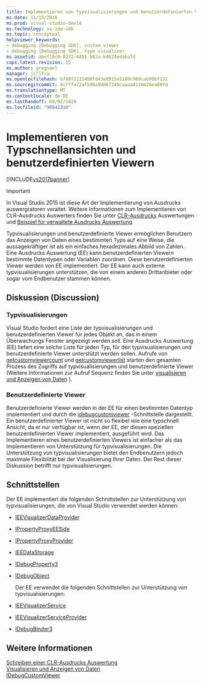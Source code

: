 ```yaml
---
title: Implementieren von typvisualisierungen und benutzerdefinierten Viewern | Microsoft-Dokumentation
ms.date: 11/15/2016
ms.prod: visual-studio-dev14
ms.technology: vs-ide-sdk
ms.topic: conceptual
helpviewer_keywords:
- debugging [Debugging SDK], custom viewer
- debugging [Debugging SDK], type visualizer
ms.assetid: abef18c0-8272-4451-b82a-b4624edaba7d
caps.latest.revision: 15
ms.author: gregvanl
manager: jillfra
ms.openlocfilehash: b780f2115400fd43e8915a5109c960cab99bf131
ms.sourcegitcommit: 6cfffa72af599a9d667249caaaa411bb28ea69fd
ms.translationtype: MT
ms.contentlocale: de-DE
ms.lasthandoff: 09/02/2020
ms.locfileid: "90841310"
---
```

# <a name="implementing-type-visualizers-and-custom-viewers"></a>Implementieren von Typschnellansichten und benutzerdefinierten Viewern
[!INCLUDE[vs2017banner](../../includes/vs2017banner.md)]

> [!IMPORTANT]
> In Visual Studio 2015 ist diese Art der Implementierung von Ausdrucks auswergratoren veraltet. Weitere Informationen zum Implementieren von CLR-Ausdrucks Auswerters finden Sie unter [CLR-Ausdrucks](https://github.com/Microsoft/ConcordExtensibilitySamples/wiki/CLR-Expression-Evaluators) Auswertungen und [Beispiel für verwaltete Ausdrucks Auswertung](https://github.com/Microsoft/ConcordExtensibilitySamples/wiki/Managed-Expression-Evaluator-Sample).  
  
 Typvisualisierungen und benutzerdefinierte Viewer ermöglichen Benutzern das Anzeigen von Daten eines bestimmten Typs auf eine Weise, die aussagekräftiger ist als ein einfaches hexadezimales Abbild von Zahlen. Eine Ausdrucks Auswertung (EE) kann benutzerdefinierten Viewern bestimmte Datentypen oder Variablen zuordnen. Diese benutzerdefinierten Viewer werden von EE implementiert. Der EE kann auch externe typvisualisierungen unterstützen, die von einem anderen Drittanbieter oder sogar vom Endbenutzer stammen können.  
  
## <a name="discussion"></a>Diskussion (Discussion)  
  
### <a name="type-visualizers"></a>Typvisualisierungen  
 Visual Studio fordert eine Liste der typvisualisierungen und benutzerdefinierten Viewer für jedes Objekt an, das in einem Überwachungs Fenster angezeigt werden soll. Eine Ausdrucks Auswertung (EE) liefert eine solche Liste für jeden Typ, für den typvisualisierungen und benutzerdefinierte Viewer unterstützt werden sollen. Aufrufe von [getcustomviewercount](../../extensibility/debugger/reference/idebugproperty3-getcustomviewercount.md) und [getcustomviewerlist](../../extensibility/debugger/reference/idebugproperty3-getcustomviewerlist.md) starten den gesamten Prozess des Zugriffs auf typvisualisierungen und benutzerdefinierte Viewer (Weitere Informationen zur Aufruf Sequenz finden Sie unter [visualisieren und Anzeigen von Daten](../../extensibility/debugger/visualizing-and-viewing-data.md) ).  
  
### <a name="custom-viewers"></a>Benutzerdefinierte Viewer  
 Benutzerdefinierte Viewer werden in der EE für einen bestimmten Datentyp implementiert und durch die [idebugcustomviewer](../../extensibility/debugger/reference/idebugcustomviewer.md) -Schnittstelle dargestellt. Ein benutzerdefinierter Viewer ist nicht so flexibel wie eine typschnell Ansicht, da er nur verfügbar ist, wenn der EE, der diesen speziellen benutzerdefinierten Viewer implementiert, ausgeführt wird. Das Implementieren eines benutzerdefinierten Viewers ist einfacher als das Implementieren von Unterstützung für typvisualisierungen. Die Unterstützung von typvisualisierungen bietet den Endbenutzern jedoch maximale Flexibilität bei der Visualisierung Ihrer Daten. Der Rest dieser Diskussion betrifft nur typvisualisierungen.  
  
## <a name="interfaces"></a>Schnittstellen  
 Der EE implementiert die folgenden Schnittstellen zur Unterstützung von typvisualisierungen, die von Visual Studio verwendet werden können:  
  
- [IEEVisualizerDataProvider](../../extensibility/debugger/reference/ieevisualizerdataprovider.md)  
  
- [IPropertyProxyEESide](../../extensibility/debugger/reference/ipropertyproxyeeside.md)  
  
- [IPropertyProxyProvider](../../extensibility/debugger/reference/ipropertyproxyprovider.md)  
  
- [IEEDataStorage](../../extensibility/debugger/reference/ieedatastorage.md)  
  
- [IDebugProperty3](../../extensibility/debugger/reference/idebugproperty3.md)  
  
- [IDebugObject](../../extensibility/debugger/reference/idebugobject.md)  
  
  Der EE verwendet die folgenden Schnittstellen zur Unterstützung von typvisualisierungen:  
  
- [IEEVisualizerService](../../extensibility/debugger/reference/ieevisualizerservice.md)  
  
- [IEEVisualizerServiceProvider](../../extensibility/debugger/reference/ieevisualizerserviceprovider.md)  
  
- [IDebugBinder3](../../extensibility/debugger/reference/idebugbinder3.md)  
  
## <a name="see-also"></a>Weitere Informationen  
 [Schreiben einer CLR-Ausdrucks Auswertung](../../extensibility/debugger/writing-a-common-language-runtime-expression-evaluator.md)   
 [Visualisieren und Anzeigen von Daten](../../extensibility/debugger/visualizing-and-viewing-data.md)   
 [IDebugCustomViewer](../../extensibility/debugger/reference/idebugcustomviewer.md)
